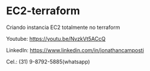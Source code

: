 # EC2-terraform
Criando instancia EC2 totalmente no terraform

Youtube: https://youtu.be/NvzkVt5ACcQ

LinkedIn: https://www.linkedin.com/in/jonathancamposti

Cel.: (31) 9-8792-5885(whatsapp)
